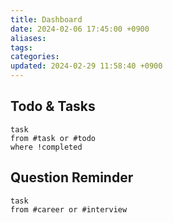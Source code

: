```yaml
---
title: Dashboard
date: 2024-02-06 17:45:00 +0900
aliases: 
tags: 
categories: 
updated: 2024-02-29 11:58:40 +0900
---
```


## Todo & Tasks

```dataview
task
from #task or #todo
where !completed
```

## Question Reminder

```dataview
task
from #career or #interview
```
